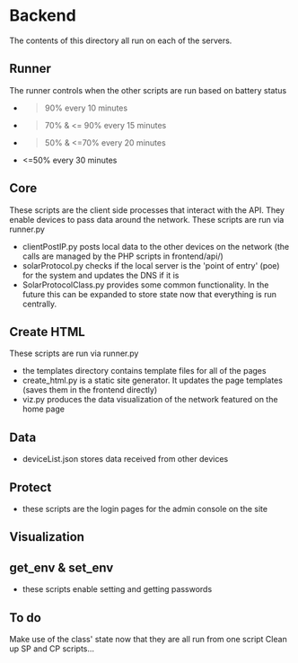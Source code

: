 # Backend

The contents of this directory all run on each of the servers.

## Runner

The runner controls when the other scripts are run based on battery status

* >90% every 10 minutes
* >70% & <= 90% every 15 minutes
* >50% & <=70% every 20 minutes
* <=50% every 30 minutes

## Core

These scripts are the client side processes that interact with the API. They enable devices to pass data around the network. These scripts are run via runner.py

* clientPostIP.py posts local data to the other devices on the network (the calls are managed by the PHP scripts in frontend/api/)
* solarProtocol.py checks if the local server is the 'point of entry' (poe) for the system and updates the DNS if it is
* SolarProtocolClass.py provides some common functionality. In the future this can be expanded to store state now that everything is run centrally.

## Create HTML

These scripts are run via runner.py

* the templates directory contains template files for all of the pages
* create_html.py is a static site generator. It updates the page templates (saves them in the frontend directly)
* viz.py produces the data visualization of the network featured on the home page

## Data

* deviceList.json stores data received from other devices 

## Protect

* these scripts are the login pages for the admin console on the site

## Visualization

## get_env & set_env

* these scripts enable setting and getting passwords

## To do

Make use of the class' state now that they are all run from one script
Clean up SP and CP scripts...
